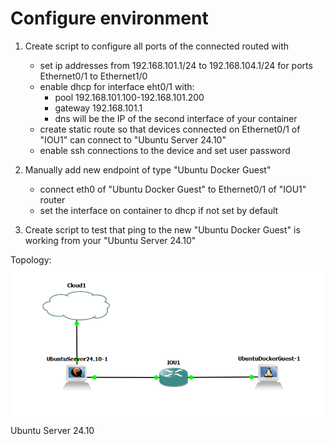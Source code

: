 # Configure environment

1) Create script to configure all ports of the connected routed with

    - set ip addresses from 192.168.101.1/24 to 192.168.104.1/24 for ports Ethernet0/1 to Ethernet1/0
    - enable dhcp for interface eht0/1 with:
        - pool 192.168.101.100-192.168.101.200
        - gateway 192.168.101.1
        - dns will be the IP of the second interface of your container
    - create static route so that devices connected on Ethernet0/1 of "IOU1" can connect to "Ubuntu Server 24.10"
    - enable ssh connections to the device and set user password

2) Manually add new endpoint of type "Ubuntu Docker Guest"

    - connect eth0 of "Ubuntu Docker Guest" to Ethernet0/1 of "IOU1" router
    - set the interface on container to dhcp if not set by default

3) Create script to test that ping to the new "Ubuntu Docker Guest" is working from your "Ubuntu Server 24.10"

Topology:
![Topology GNS3](topo1.png)
Ubuntu Server 24.10